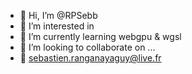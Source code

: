 - 👋 Hi, I’m @RPSebb
- 👀 I’m interested in 
- 🌱 I’m currently learning webgpu & wgsl
- 💞️ I’m looking to collaborate on ...
- :e-mail: sebastien.ranganayaguy@live.fr

<!---
RPSebb/RPSebb is a ✨ special ✨ repository because its `README.md` (this file) appears on your GitHub profile.
You can click the Preview link to take a look at your changes.
--->
